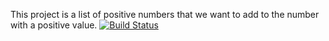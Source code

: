 This project is a list of positive numbers that we want to add to the number with a positive value.
[![Build Status](https://travis-ci.com/hikmeterz/Hikmet_Terzioglu_Part2_project.svg?branch=main)](https://travis-ci.com/hikmeterz/Hikmet_Terzioglu_Part2_project)